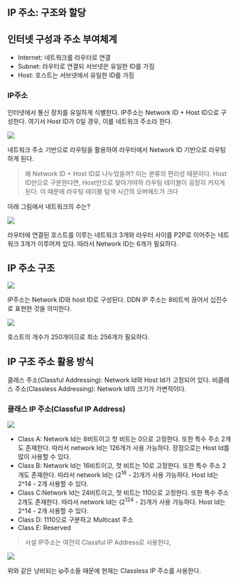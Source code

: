 ## IP 주소: 구조와 할당

## 인터넷 구성과 주소 부여체계
- Internet: 네트워크를 라우터로 연결
- Subnet: 라우터로 연결되 서브넷은 유일한 ID를 가짐
- Host: 호스트는 서브넷에서 유일한 ID를 가짐

### IP주소
인터넷에서 통신 장치를 유일하게 식별한다. IP주소는 Network ID + Host ID으로 구성한다. 여기서 Host ID가 0일 경우, 이를 네트워크 주소라 한다.

![](https://velog.velcdn.com/images/chocochip/post/41011134-8e94-4ae8-aff3-604cd9f9a481/image.png)


네트워크 주소 기반으로 라우팅을 활용하여 라우터에서 Network ID 기반으로 라우팅하게 된다. 

> 왜 Network ID + Host ID로 나누었을까? 이는 분류의 편리성 때문이다. Host ID만으로 구분한다면, Host만으로 찾아가야하 라우팅 테이블이 굉장히 커지게 된다. 이 때문에 라우팅 테이블 탐색 시간의 오버헤드가 크다


아래 그림에서 네트워크의 수는?

![](https://velog.velcdn.com/images/chocochip/post/88d9a629-4eb1-44b2-a215-39266e46b86d/image.png)


라우터에 연결된 호스트를 이루는 네트워크 3개와 라우터 사이를 P2P로 이어주는 네트워크 3개가 이루어져 있다. 따라서 Network ID는 6개가 필요하다.

## IP 주소 구조

![](https://velog.velcdn.com/images/chocochip/post/be7b61ed-34a7-4f19-a0e7-9aff8e14d05b/image.png)


IP주소는 Network ID와 host ID로 구성된다. DDN IP 주소는 8비트씩 끊어서 십진수로 표현한 것을 의미한다.

![](https://velog.velcdn.com/images/chocochip/post/de44ef02-a7ab-4fb4-ba4c-c2f15df188a8/image.png)



호스트의 개수가 250개이므로 최소 256개가 필요하다.

## IP 구조 주소 활용 방식


클래스 주소(Classful Addressing): Network Id와 Host Id가 고정되어 있다.
비클래스 주소(Classless Addressing): Network Id의 크기가 가변적이다.


### 클래스 IP 주소(Classful IP Address)

![](https://velog.velcdn.com/images/chocochip/post/199fdd87-69da-4fdf-8bac-7b23bf59d81a/image.png)


- Class A: Network Id는 8비트이고 첫 비트는 0으로 고정한다. 또한 특수 주소 2개도 존재한다. 따라서 network Id는 126개가 사용 가능하다. 장점으로는 Host Id를 많이 사용할 수 있다.
- Class B: Network Id는 16비트이고, 첫 비트는 10로 고정한다. 또한 특수 주소 2개도 존재한다. 따라서 network Id는 (2<sup>16</sup> - 2)개가 사용 가능하다. Host Id는 2^14 - 2개  사용할 수 있다.
- Class C:Network Id는 24비트이고, 첫 비트는 110으로 고정한다. 또한 특수 주소 2개도 존재한다. 따라서 network Id는 (2<sup>124</sup> - 2)개가 사용 가능하다. Host Id는 2^14 - 2개  사용할 수 있다.
- Class D: 1110으로 구분하고 Multicast 주소
- Class E: Reserved

> 사설 IP주소는 여전히 Classful IP Address로 사용한다,


![](https://velog.velcdn.com/images/chocochip/post/8b5d0b94-5e3b-4a38-ba87-01c83f005a70/image.png)


위와 같은 낭비되는 ip주소들 때문에 현재는 Classless IP 주소를 사용한다.

